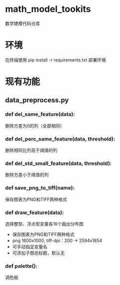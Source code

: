 # math_model_tookits
数学建模代码仓库

# 环境
在终端使用 pip install -r requirements.txt 部署环境

# 现有功能
## data_preprocess.py
### def del_same_feature(data):
删除方差为0的列（全部相同）
### def del_perc_same_feature(data, threshold):
删除相同比列高于阈值的列
### def del_std_small_feature(data, threshold):
删除方差小于阈值的列
### def save_png_to_tiff(name):
保存图表为PNG和TIFF两种格式
### def draw_feature(data):
选择整型、浮点型变量各16个画出分布图<br>
- 保存图表为PNG和TIFF两种格式<br>
- png 1600x1000, tiff-dpi：200 → 2594x1854<br>
- 可手动指定变量名
- 可添加子图总标题，默认无
### def palette():
调色板

